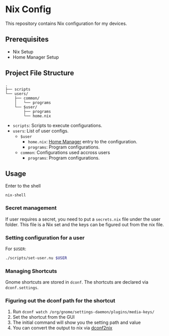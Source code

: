 # Nix Config
This repository contains Nix configuration for my devices.

## Prerequisites
* Nix Setup
* Home Manager Setup

## Project File Structure
```
.
├── scripts
└── users/
    ├── common/
    │   └── programs
    └── $user/
        ├── programs
        └── home.nix
```
* `scripts`: Scripts to execute configurations.
* `users`: List of user configs.
  * `$user`
    * `home.nix`: [Home Manager](https://nix-community.github.io/home-manager/) entry to the configuration.
    * `programs`: Program configurations.
  * `common`: Configurations used accross users
    * `programs`: Program configurations.

## Usage

Enter to the shell
```
nix-shell
```

### Secret management
If user requires a secret, you need to put a `secrets.nix` file under the user folder. This file is a Nix set and the keys can be figured out from the nix file.

### Setting configuration for a user
For `$USER`:
```bash
./scripts/set-user.nu $USER
```

### Managing Shortcuts
Gnome shortcuts are stored in `dconf`. The shortcuts are declared via `dconf.settings`.

### Figuring out the dconf path for the shortcut
1. Run `dconf watch /org/gnome/settings-daemon/plugins/media-keys/`
2. Set the shortcut from the GUI
3. The initial command will show you the setting path and value
4. You can convert the output to nix via [dconf2nix](https://github.com/gvolpe/dconf2nix)

